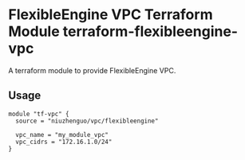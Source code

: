 FlexibleEngine VPC Terraform Module
terraform-flexibleengine-vpc
=========================================

A terraform module to provide FlexibleEngine VPC.

## Usage

```hcl
module "tf-vpc" {
  source = "niuzhenguo/vpc/flexibleengine"

  vpc_name = "my_module_vpc"
  vpc_cidrs = "172.16.1.0/24"
}
```
